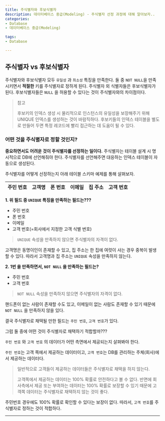 ```yaml
---
title: 주식별자와 후보식별자
description: 데이터베이스 중급(Modeling) - 주식별자 선정 과정에 대해 알아보자..
categories:
- Database
- 데이터베이스 중급(Modeling)

tags:
- Database

---
```


<!-- more -->

## 주식별자 vs 후보식별자

주식별자와 후보식별자 모두 `유일성` 과 `최소성` 특징을 만족한다. 둘 중 `NOT NULL`을 만족시키면서 **적절한** 키를 주식별자로 정하게 된다. 주식별자 외 식별자들은 후보식별자가 된다. 후보식별자들은 `NULL` 을 허용할 수 있다는 것이 주식별자와의 차이점이다.

> 참고
>
> 후보키의 인덱스 생성 시 물리적으로 인스턴스의 유일성을 보장해주기 위해 UNIQUE 인덱스를 생성하는 것이 바람직하다. 후보키들의 인덱스 테이블을 별도로 만들어 두면 특정 레코드에 빨리 접근하는 데 도움이 될 수 있다.

### 어떤 것을 주식별자로 정할 것인지?

**중요하면서도 어려운 것이 주식별자를 선정하는 일이다.** 주식별자는 테이블 설계 시 명시적으로 DB에 선언해줘야 한다. 주식별자를 선언해주면 대응하는 인덱스 테이블이 자동으로 생성된다.

주식별자를 어떻게 선정하는지 아래 테이블 스키마 예제를 통해 살펴보자.

| 주민 번호 | 고객명 | 폰 번호 | 이메일 | 집 주소 | 고객 번호 |
| --- | --- | --- | --- | --- | --- |

**1. 위 필드 중 `UNIQUE` 특징을 만족하는 필드는???**
   - 주민 번호
   - 폰 번호
   - 이메일
   - 고객 번호(=회사에서 지정한 고객 식별 번호)

> `UNIQUE` 속성을 만족하지 않으면 주식별자의 자격이 없다.

고객명은 동명이인이 존재할 수 있고, 집 주소는 한 집에 여럿이 사는 경우 중복이 발생할 수 있다. 따라서 고객명과 집 주소는 `UNIQUE` 속성을 만족하지 않는다.

**2. 1번 을 만족하면서, `NOT NULL` 을 만족하는 필드는?**
  - 주민 번호
  - 고객 번호

> `NOT NULL` 속성을 만족하지 않으면 주식별자의 자격이 없다.

핸드폰이 없는 사람이 존재할 수도 있고, 이메일이 없는 사람도 존재할 수 있기 때문에 `NOT NULL` 을 만족하지 않을 있다.

결국 주식별자로 채택될 만한 필드는 `주민 번호`, `고객 번호`가 있다.

그럼 둘 중에 어떤 것이 주식별자로 채택하기 적합할까???

`주민 번호` 와 `고객 번호` 의 데이터가 어떤 측면에서 제공되는지 살펴봐야 한다.

`주민 번호`는 고객 쪽에서 제공하는 데이터이고, `고객 번호`는 DB를 관리하는 주체(회사)에서 제공하는 데이터다.

> 일반적으로 고객들이 제공하는 데이터들은 주식별자로 채택을 하지 않는다.
>
> 고객쪽에서 제공하는 데이터는 100% 확률로 안전하다고 볼 수 없다. 반면에 회사측에서 제공 또는 부여하는 데이터는 100% 확률로 보장할 수 있기 때문에 고객쪽 데이터는 주식별자로 채택하지 않는 것이 좋다.

주민번호 경우에도 100% 확률로 확인할 수 있다는 보장이 없다. 따라서, `고객 번호`를 주식별자로 정하는 것이 적합하다.



---
